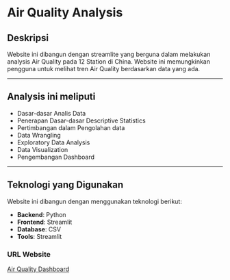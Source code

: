 # **Air Quality Analysis**

## **Deskripsi**

Website ini dibangun dengan streamlite yang berguna dalam melakukan analysis Air Quality pada 12 Station di China. Website ini memungkinkan pengguna untuk melihat tren Air Quality berdasarkan data yang ada.

---

## **Analysis ini meliputi**

- Dasar-dasar Analis Data
- Penerapan Dasar-dasar Descriptive Statistics
- Pertimbangan dalam Pengolahan data
- Data Wrangling
- Exploratory Data Analysis
- Data Visualization
- Pengembangan Dashboard

---

## **Teknologi yang Digunakan**

Website ini dibangun dengan menggunakan teknologi berikut:

- **Backend**: Python
- **Frontend**: Streamlit
- **Database**: CSV
- **Tools**: Streamlit

### URL Website

[ Air Quality Dashboard ](https://airqualityanalysiswebsite.streamlit.app/)
